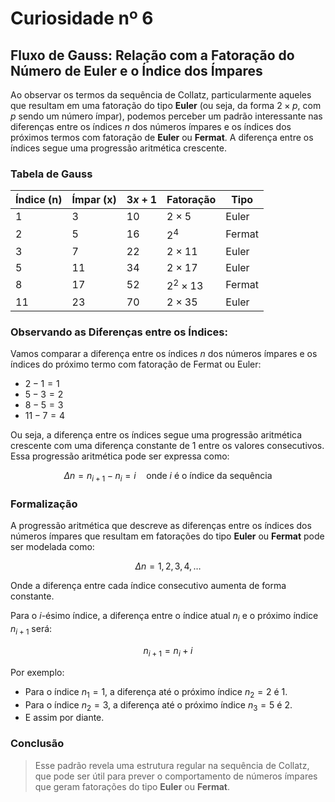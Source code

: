 # Curiosidade nº 6

## Fluxo de Gauss: Relação com a Fatoração do Número de Euler e o Índice dos Ímpares

Ao observar os termos da sequência de Collatz, particularmente aqueles que resultam em uma fatoração do tipo **Euler** (ou seja, da forma $2 \times p$, com $p$ sendo um número ímpar), podemos perceber um padrão interessante nas diferenças entre os índices $n$ dos números ímpares e os índices dos próximos termos com fatoração de **Euler** ou **Fermat**. A diferença entre os índices segue uma progressão aritmética crescente.

### Tabela de Gauss

| Índice (n) | Ímpar (x) | $3x + 1$ | Fatoração       | Tipo   |
|------------|-----------|------------|-----------------|--------|
| 1          | 3         | 10         | $2 \times 5$  | Euler  |
| 2          | 5         | 16         | $2^4$         | Fermat |
| 3          | 7         | 22         | $2 \times 11$ | Euler  |
| 5          | 11        | 34         | $2 \times 17$ | Euler  |
| 8          | 17        | 52         | $2^2 \times 13$ | Fermat |
| 11         | 23        | 70         | $2 \times 35$ | Euler  |

### Observando as Diferenças entre os Índices:

Vamos comparar a diferença entre os índices $n$ dos números ímpares e os índices do próximo termo com fatoração de Fermat ou Euler:

- $2 - 1 = 1$
- $5 - 3 = 2$
- $8 - 5 = 3$
- $11 - 7 = 4$

Ou seja, a diferença entre os índices segue uma progressão aritmética crescente com uma diferença constante de 1 entre os valores consecutivos. Essa progressão aritmética pode ser expressa como:

$$
\Delta n = n_{i+1} - n_i = i \quad \text{onde } i \text{ é o índice da sequência}
$$

### Formalização

A progressão aritmética que descreve as diferenças entre os índices dos números ímpares que resultam em fatorações do tipo **Euler** ou **Fermat** pode ser modelada como:

$$
\Delta n = 1, 2, 3, 4, \dots
$$

Onde a diferença entre cada índice consecutivo aumenta de forma constante.

Para o $i$-ésimo índice, a diferença entre o índice atual $n_i$ e o próximo índice $n_{i+1}$ será:

$$
n_{i+1} = n_i + i
$$

Por exemplo:
- Para o índice $n_1 = 1$, a diferença até o próximo índice $n_2 = 2$ é $1$.
- Para o índice $n_2 = 3$, a diferença até o próximo índice $n_3 = 5$ é $2$.
- E assim por diante.

### Conclusão

> Esse padrão revela uma estrutura regular na sequência de Collatz, que pode ser útil para prever o comportamento de números ímpares que geram fatorações do tipo **Euler** ou **Fermat**.